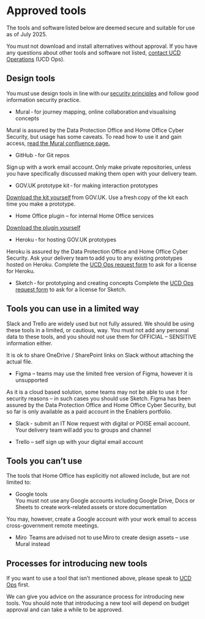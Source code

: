 Approved tools
==============

The tools and software listed below are deemed secure and suitable for use as of July 2025.  

You must not download and install alternatives without approval. If you have any questions about other tools and software not listed, [contact UCD Operations](ucdops@homeoffice.gov.uk) (UCD Ops).

## Design tools 

You must use design tools in line with our [security principles](https://homeofficegovuk.sharepoint.com/:f:/r/sites/UCDcommunityHub/Shared%20Documents/Guidance/Hardware%20and%20software?csf=1&web=1&e=n2LErO) and follow good information security practice.   

-	Mural - for journey mapping, online collaboration and visualising concepts

Mural is assured by the Data Protection Office and Home Office Cyber Security, but usage has some caveats. To read how to use it and gain access, [read the Mural confluence page.](https://collaboration.homeoffice.gov.uk/display/MUR/Mural+Home?searchId=JF5BHJTHW)

-	GitHub - for Git repos

Sign up with a work email account. Only make private repositories, unless you have specifically discussed making them open with your delivery team.
  
-	GOV.UK prototype kit - for making interaction prototypes  

[Download the kit yourself](https://prototype-kit.service.gov.uk/docs/install/getting-started) from GOV.UK. Use a fresh copy of the kit each time you make a prototype.

-	Home Office plugin – for internal Home Office services

[Download the plugin yourself](https://design.homeoffice.gov.uk/get-started/home-office-plugin)

-	Heroku - for hosting GOV.UK prototypes

Heroku is assured by the Data Protection Office and Home Office Cyber Security. Ask your delivery team to add you to any existing prototypes hosted on Heroku. Complete the [UCD Ops request form](https://www.homeofficesurveys.homeoffice.gov.uk/s/C45NQD/) to ask for a license for Heroku.

-	Sketch - for prototyping and creating concepts 
Complete the [UCD Ops request form](https://www.homeofficesurveys.homeoffice.gov.uk/s/C45NQD/) to ask for a license for Sketch.  

## Tools you can use in a limited way 

Slack and Trello are widely used but not fully assured. We should be using these tools in a limited, or cautious, way. You must not add any personal data to these tools, and you should not use them for OFFICIAL – SENSITIVE information either. 

It is ok to share OneDrive / SharePoint links on Slack without attaching the actual file. 

-	Figma – teams may use the limited free version of Figma, however it is unsupported

As it is a cloud based solution, some teams may not be able to use it for security reasons – in such cases you should use Sketch. Figma has been assured by the Data Protection Office and Home Office Cyber Security, but so far is only available as a paid account in the Enablers portfolio.
  
-	Slack - submit an IT Now request with digital or POISE email account. Your delivery team will add you to groups and channel
  
-	Trello – self sign up with your digital email account
  
## Tools you can’t use 

The tools that Home Office has explicitly not allowed include, but are not limited to: 

-	Google tools   
You must not use any Google accounts including Google Drive, Docs or Sheets to create work-related assets or store documentation

You may, however, create a Google account with your work email to access cross-government remote meetings.
 
-	Miro  
Teams are advised not to use Miro to create design assets – use Mural instead

## Processes for introducing new tools 

If you want to use a tool that isn’t mentioned above, please speak to [UCD Ops](ucdops@homeoffice.gov.uk) first. 

We can give you advice on the assurance process for introducing new tools. You should note that introducing a new tool will depend on budget approval and can take a while to be approved. 
